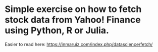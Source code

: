 # Simple exercise on how to fetch stock data from Yahoo! Finance using Python, R  or Julia. 

Easier to read here: https://inmaruiz.com/index.php/datascience/fetch/
